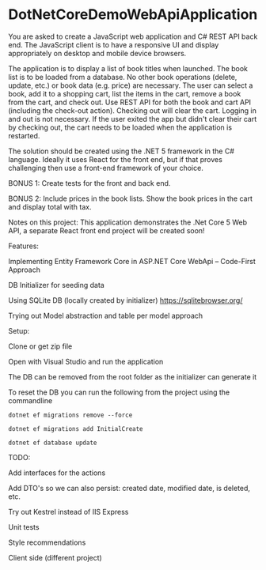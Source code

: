 # DotNetCoreDemoWebApiApplication

You are asked to create a JavaScript web application and C# REST API back end. 
The JavaScript client is to have a responsive UI and display appropriately on desktop and mobile device browsers.

The application is to display a list of book titles when launched. The book list is to be loaded from a database. 
No other book operations (delete, update, etc.) or book data (e.g. price) are necessary. 
The user can select a book, add it to a shopping cart, list the items in the cart, remove a book from the cart, 
and check out. Use REST API for both the book and cart API (including the check-out action). 
Checking out will clear the cart. Logging in and out is not necessary. 
If the user exited the app but didn't clear their cart by checking out, the cart needs to be loaded when the application is restarted.

The solution should be created using the .NET 5 framework in the C# language. Ideally it uses React for the front end, but if that proves challenging then use a front-end framework of your choice.

BONUS 1: Create tests for the front and back end.

BONUS 2: Include prices in the book lists. Show the book prices in the cart and display total with tax.


Notes on this project:
This application demonstrates the .Net Core 5 Web API, a separate React front end project will be created soon!

Features:

Implementing Entity Framework Core in ASP.NET Core WebApi – Code-First Approach

DB Initializer for seeding data

Using SQLite DB (locally created by initializer) https://sqlitebrowser.org/

Trying out Model abstraction and table per model approach

Setup:

Clone or get zip file

Open with Visual Studio and run the application

The DB can be removed from the root folder as the initializer can generate it

To reset the DB you can run the following from the project using the commandline

    dotnet ef migrations remove --force

    dotnet ef migrations add InitialCreate
    
    dotnet ef database update

TODO:

Add interfaces for the actions

Add DTO's so we can also persist: created date, modified date, is deleted, etc.

Try out Kestrel instead of IIS Express

Unit tests

Style recommendations

Client side (different project)
